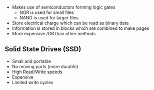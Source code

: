 - Makes use of semiconductors forming logic gates
	- NOR is used for small files
	- NAND is used for larger files
- Store electrical charge which can be read as binary data 
- Information is stored in blocks which are combined to make pages 
- More expensive /GB than other methods

## Solid State Drives (SSD)
- Small and portable 
- No moving parts (more durable)
- High Read/Write speeds
- Expensive
- Limited write cycles